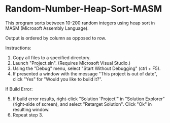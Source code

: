 # Random-Number-Heap-Sort-MASM
This program sorts between 10-200 random integers using heap sort in MASM (Microsoft Assembly Language).

Output is ordered by column as opposed to row.

Instructions:
1. Copy all files to a specified directory.
2. Launch "Project.sln". (Requires Microsoft Visual Studio.)
3. Using the "Debug" menu, select "Start Without Debugging" (ctrl + F5).
4. If presented a window with the message "This project is out of date", click "Yes" for "Would you like to build it?".

If Build Error:

5. If build error results, right-click "Solution 'Project'" in "Solution Explorer" (right-side of screen), 
  and select "Retarget Solution". Click "Ok" in resulting window.
6. Repeat step 3.
